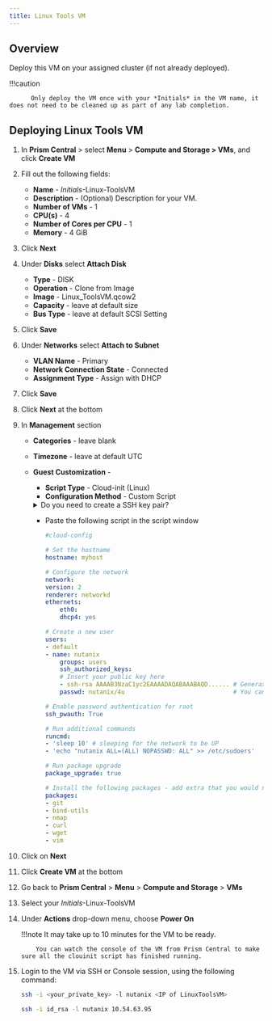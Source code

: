 ```yaml
---
title: Linux Tools VM
---
```


## Overview

Deploy this VM on your assigned cluster (if not already deployed).

!!!caution

          Only deploy the VM once with your *Initials* in the VM name, it does not need to be cleaned up as part of any lab completion.


## Deploying Linux Tools VM

1. In **Prism Central** > select **Menu** > **Compute and Storage > VMs**, and click **Create VM**

1.  Fill out the following fields:
    -   **Name** - *Initials*-Linux-ToolsVM
    -   **Description** - (Optional) Description for your VM.
    -   **Number of VMs** - 1
    -   **CPU(s)** - 4
    -   **Number of Cores per CPU** - 1
    -   **Memory** - 4 GiB
2.  Click **Next**
3.  Under **Disks** select **Attach Disk**
    -   **Type** - DISK
    -   **Operation** - Clone from Image
    -   **Image** - Linux_ToolsVM.qcow2
    -   **Capacity** - leave at default size
    -   **Bus Type** - leave at default SCSI Setting
4.  Click **Save**
5.  Under **Networks** select **Attach to Subnet**
    -   **VLAN Name** - Primary
    -   **Network Connection State** - Connected
    -   **Assignment Type** - Assign with DHCP
6.  Click **Save**
7.  Click **Next** at the bottom
8.  In **Management** section
    -   **Categories** - leave blank
    -   **Timezone** - leave at default UTC
    -   **Guest Customization** - 
        - **Script Type** - Cloud-init (Linux)
        - **Configuration Method** - Custom Script 
  
        <details>

          <summary>Do you need to create a SSH key pair?</summary>
           
           You can use any online ssh key generator if you are using Windows. Execute the following commands in you are in a Linux / Mac environment to generate a private key.
    
           ```bash
           ssh-keygen -t rsa -b 2048 -C "Created for Linux Tools VM"
           
           # follow prompts 
           # do not specify passphrase
           # once completed run the following command
           
           cat id_rsa.pub
           
           # copy the contents of the id_rsa.pub file to your cloudinit yaml file
           ```
        </details>

        - Paste the following script in the script window 
        
          ```yaml
          #cloud-config
          
          # Set the hostname
          hostname: myhost
          
          # Configure the network
          network:
          version: 2
          renderer: networkd
          ethernets:
              eth0:
              dhcp4: yes
          
          # Create a new user
          users:
          - default
          - name: nutanix
              groups: users
              ssh_authorized_keys:
              # Insert your public key here
              - ssh-rsa AAAAB3NzaC1yc2EAAAADAQABAAABAQD...... # Generate a key pair and paste the public key here
              passwd: nutanix/4u                              # You can also use the 1N or 6N format (openssl passwd -1 "yourplaintextpassword")
          
          # Enable password authentication for root
          ssh_pwauth: True
          
          # Run additional commands
          runcmd:
          - 'sleep 10' # sleeping for the network to be UP
          - 'echo "nutanix ALL=(ALL) NOPASSWD: ALL" >> /etc/sudoers'
          
          # Run package upgrade
          package_upgrade: true
          
          # Install the following packages - add extra that you would need
          packages:
          - git
          - bind-utils
          - nmap
          - curl
          - wget 
          - vim
          ```

9. Click on **Next**
10. Click **Create VM** at the bottom
11. Go back to **Prism Central** > **Menu** > **Compute and Storage** > **VMs**
12. Select your *Initials*-Linux-ToolsVM
13. Under **Actions** drop-down menu, choose **Power On**

    !!!note
            It may take up to 10 minutes for the VM to be ready.

            You can watch the console of the VM from Prism Central to make sure all the clouinit script has finished running.

14. Login to the VM via SSH or Console session, using the following command:

    ```bash
    ssh -i <your_private_key> -l nutanix <IP of LinuxToolsVM>
    ```
    ```bash title="Example command"
    ssh -i id_rsa -l nutanix 10.54.63.95
    ```

